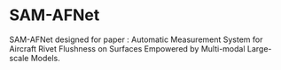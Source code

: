 # SAM-AFNet
SAM-AFNet designed for paper : Automatic Measurement System for Aircraft Rivet Flushness on Surfaces Empowered by Multi-modal Large-scale Models.
